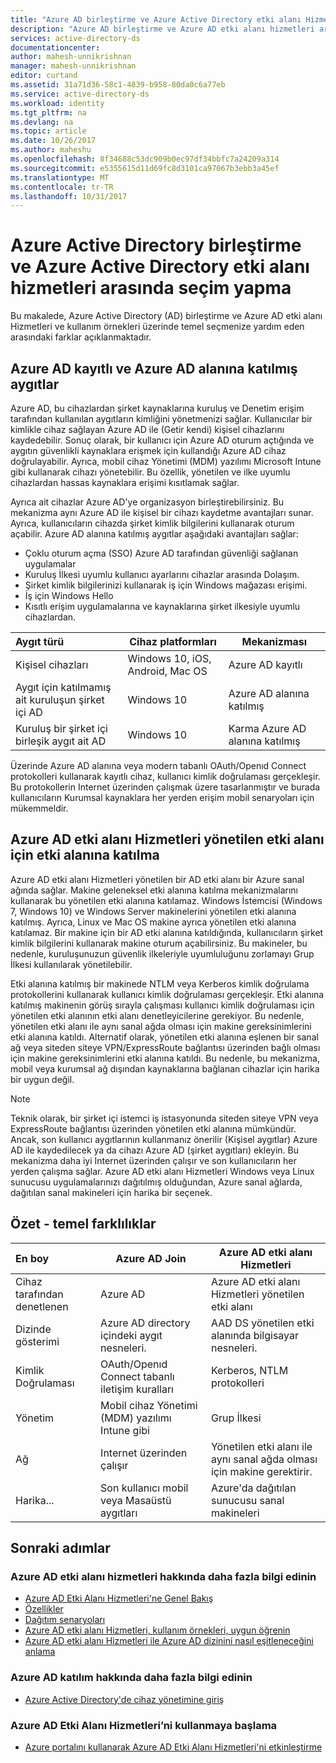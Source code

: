 ```yaml
---
title: "Azure AD birleştirme ve Azure Active Directory etki alanı Hizmetleri karşılaştırma | Microsoft Docs"
description: "Azure AD birleştirme ve Azure AD etki alanı hizmetleri arasında seçim yapma"
services: active-directory-ds
documentationcenter: 
author: mahesh-unnikrishnan
manager: mahesh-unnikrishnan
editor: curtand
ms.assetid: 31a71d36-58c1-4839-b958-80da0c6a77eb
ms.service: active-directory-ds
ms.workload: identity
ms.tgt_pltfrm: na
ms.devlang: na
ms.topic: article
ms.date: 10/26/2017
ms.author: maheshu
ms.openlocfilehash: 8f34688c53dc909b0ec97df34bbfc7a24209a314
ms.sourcegitcommit: e5355615d11d69fc8d3101ca97067b3ebb3a45ef
ms.translationtype: MT
ms.contentlocale: tr-TR
ms.lasthandoff: 10/31/2017
---
```

# <a name="choose-between-azure-active-directory-join-and-azure-active-directory-domain-services"></a>Azure Active Directory birleştirme ve Azure Active Directory etki alanı hizmetleri arasında seçim yapma
Bu makalede, Azure Active Directory (AD) birleştirme ve Azure AD etki alanı Hizmetleri ve kullanım örnekleri üzerinde temel seçmenize yardım eden arasındaki farklar açıklanmaktadır.

## <a name="azure-ad-registered-and-azure-ad-joined-devices"></a>Azure AD kayıtlı ve Azure AD alanına katılmış aygıtlar
Azure AD, bu cihazlardan şirket kaynaklarına kuruluş ve Denetim erişim tarafından kullanılan aygıtların kimliğini yönetmenizi sağlar. Kullanıcılar bir kimlikle cihaz sağlayan Azure AD ile (Getir kendi) kişisel cihazlarını kaydedebilir. Sonuç olarak, bir kullanıcı için Azure AD oturum açtığında ve aygıtın güvenlikli kaynaklara erişmek için kullandığı Azure AD cihaz doğrulayabilir. Ayrıca, mobil cihaz Yönetimi (MDM) yazılımı Microsoft Intune gibi kullanarak cihazı yönetebilir. Bu özellik, yönetilen ve ilke uyumlu cihazlardan hassas kaynaklara erişimi kısıtlamak sağlar.

Ayrıca ait cihazlar Azure AD'ye organizasyon birleştirebilirsiniz. Bu mekanizma aynı Azure AD ile kişisel bir cihazı kaydetme avantajları sunar. Ayrıca, kullanıcıların cihazda şirket kimlik bilgilerini kullanarak oturum açabilir. Azure AD alanına katılmış aygıtlar aşağıdaki avantajları sağlar:
* Çoklu oturum açma (SSO) Azure AD tarafından güvenliği sağlanan uygulamalar
* Kuruluş İlkesi uyumlu kullanıcı ayarlarını cihazlar arasında Dolaşım.
* Şirket kimlik bilgilerinizi kullanarak iş için Windows mağazası erişimi.
* İş için Windows Hello
* Kısıtlı erişim uygulamalarına ve kaynaklarına şirket ilkesiyle uyumlu cihazlardan.

| **Aygıt türü** | **Cihaz platformları** | **Mekanizması** |
|:---| --- | --- |
| Kişisel cihazları | Windows 10, iOS, Android, Mac OS | Azure AD kayıtlı |
| Aygıt için katılmamış ait kuruluşun şirket içi AD | Windows 10 | Azure AD alanına katılmış |
| Kuruluş bir şirket içi birleşik aygıt ait AD | Windows 10 | Karma Azure AD alanına katılmış |

Üzerinde Azure AD alanına veya modern tabanlı OAuth/Openıd Connect protokolleri kullanarak kayıtlı cihaz, kullanıcı kimlik doğrulaması gerçekleşir. Bu protokollerin Internet üzerinden çalışmak üzere tasarlanmıştır ve burada kullanıcıların Kurumsal kaynaklara her yerden erişim mobil senaryoları için mükemmeldir.


## <a name="domain-join-to-azure-ad-domain-services-managed-domains"></a>Azure AD etki alanı Hizmetleri yönetilen etki alanı için etki alanına katılma
Azure AD etki alanı Hizmetleri yönetilen bir AD etki alanı bir Azure sanal ağında sağlar. Makine geleneksel etki alanına katılma mekanizmalarını kullanarak bu yönetilen etki alanına katılamaz. Windows İstemcisi (Windows 7, Windows 10) ve Windows Server makinelerini yönetilen etki alanına katılmış. Ayrıca, Linux ve Mac OS makine ayrıca yönetilen etki alanına katılamaz. Bir makine için bir AD etki alanına katıldığında, kullanıcıların şirket kimlik bilgilerini kullanarak makine oturum açabilirsiniz. Bu makineler, bu nedenle, kuruluşunuzun güvenlik ilkeleriyle uyumluluğunu zorlamayı Grup İlkesi kullanılarak yönetilebilir.

Etki alanına katılmış bir makinede NTLM veya Kerberos kimlik doğrulama protokollerini kullanarak kullanıcı kimlik doğrulaması gerçekleşir. Etki alanına katılmış makinenin görüş sırayla çalışması kullanıcı kimlik doğrulaması için yönetilen etki alanının etki alanı denetleyicilerine gerekiyor. Bu nedenle, yönetilen etki alanı ile aynı sanal ağda olması için makine gereksinimlerini etki alanına katıldı. Alternatif olarak, yönetilen etki alanına eşlenen bir sanal ağ veya siteden siteye VPN/ExpressRoute bağlantısı üzerinden bağlı olması için makine gereksinimlerini etki alanına katıldı. Bu nedenle, bu mekanizma, mobil veya kurumsal ağ dışından kaynaklarına bağlanan cihazlar için harika bir uygun değil.

> [!NOTE]
> Teknik olarak, bir şirket içi istemci iş istasyonunda siteden siteye VPN veya ExpressRoute bağlantısı üzerinden yönetilen etki alanına mümkündür. Ancak, son kullanıcı aygıtlarının kullanmanız önerilir (Kişisel aygıtlar) Azure AD ile kaydedilecek ya da cihazı Azure AD (şirket aygıtları) ekleyin. Bu mekanizma daha iyi Internet üzerinden çalışır ve son kullanıcıların her yerden çalışma sağlar. Azure AD etki alanı Hizmetleri Windows veya Linux sunucusu uygulamalarınızı dağıtılmış olduğundan, Azure sanal ağlarda, dağıtılan sanal makineleri için harika bir seçenek.


## <a name="summary---key-differences"></a>Özet - temel farklılıklar
| **En boy** | **Azure AD Join** | **Azure AD etki alanı Hizmetleri** |
|:---| --- | --- |
| Cihaz tarafından denetlenen | Azure AD | Azure AD etki alanı Hizmetleri yönetilen etki alanı |
| Dizinde gösterimi | Azure AD directory içindeki aygıt nesneleri. | AAD DS yönetilen etki alanında bilgisayar nesneleri. |
| Kimlik Doğrulaması | OAuth/Openıd Connect tabanlı iletişim kuralları | Kerberos, NTLM protokolleri |
| Yönetim | Mobil cihaz Yönetimi (MDM) yazılımı Intune gibi | Grup İlkesi |
| Ağ | Internet üzerinden çalışır | Yönetilen etki alanı ile aynı sanal ağda olması için makine gerektirir.|
| Harika... | Son kullanıcı mobil veya Masaüstü aygıtları | Azure'da dağıtılan sunucusu sanal makineleri |


## <a name="next-steps"></a>Sonraki adımlar
### <a name="learn-more-about-azure-ad-domain-services"></a>Azure AD etki alanı hizmetleri hakkında daha fazla bilgi edinin
* [Azure AD Etki Alanı Hizmetleri'ne Genel Bakış](active-directory-ds-overview.md)
* [Özellikler](active-directory-ds-features.md)
* [Dağıtım senaryoları](active-directory-ds-scenarios.md)
* [Azure AD etki alanı Hizmetleri, kullanım örnekleri, uygun öğrenin](active-directory-ds-comparison.md)
* [Azure AD etki alanı Hizmetleri ile Azure AD dizinini nasıl eşitleneceğini anlama](active-directory-ds-synchronization.md)

### <a name="learn-more-about-azure-ad-join"></a>Azure AD katılım hakkında daha fazla bilgi edinin
* [Azure Active Directory'de cihaz yönetimine giriş](../active-directory/device-management-introduction.md)

### <a name="get-started-with-azure-ad-domain-services"></a>Azure AD Etki Alanı Hizmetleri’ni kullanmaya başlama
* [Azure portalını kullanarak Azure AD Etki Alanı Hizmetleri'ni etkinleştirme](active-directory-ds-getting-started.md)
